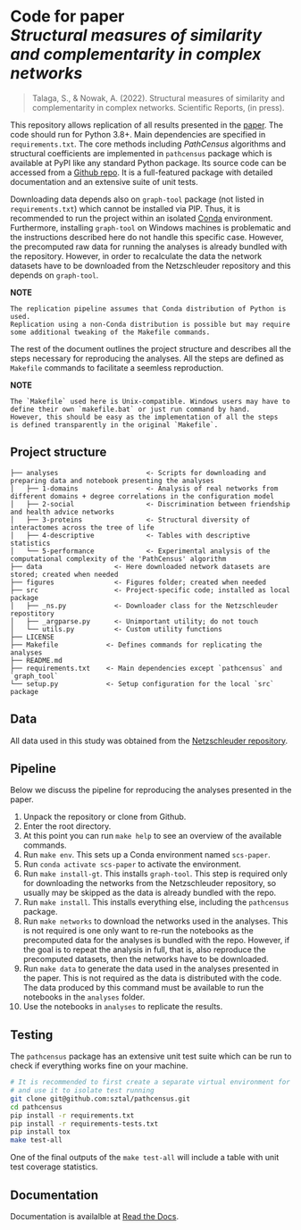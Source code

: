 Code for paper<br>
_Structural measures of similarity and complementarity
in complex networks_
=================================================================

> Talaga, S., & Nowak, A. (2022). Structural measures of similarity
> and complementarity in complex networks. Scientific Reports, (in press).

This repository allows replication of all results presented in the
[paper](https://arxiv.org/abs/2201.03664).
The code should run for Python 3.8+. Main dependencies are specified
in `requirements.txt`. The core methods including _PathCensus_ algorithms
and structural coefficients are implemented in `pathcensus` package
which is available at PyPI like any standard Python package.
Its source code can be accessed from a
[Github repo](https://github.com/sztal/pathcensus).
It is a full-featured package with detailed documentation and an extensive
suite of unit tests.

Downloading data depends also on `graph-tool` package
(not listed in `requirements.txt`)
which cannot be installed via PIP. Thus, it is recommended to run the project
within an isolated [Conda](https://docs.conda.io/en/latest/) environment.
Furthermore, installing `graph-tool` on Windows machines is problematic
and the instructions described here do not handle this specific case.
However, the precomputed raw data for running the analyses is already bundled
with the repository. However, in order to recalculate the data the network
datasets have to be downloaded from the Netzschleuder repository and this
depends on `graph-tool`.

**NOTE**

    The replication pipeline assumes that Conda distribution of Python is used.
    Replication using a non-Conda distribution is possible but may require
    some additional tweaking of the Makefile commands.

The rest of the document outlines the project structure and describes
all the steps necessary for reproducing the analyses. All the steps are
defined as `Makefile` commands to facilitate a seemless reproduction.

**NOTE**

    The `Makefile` used here is Unix-compatible. Windows users may have to
    define their own `makefile.bat` or just run command by hand.
    However, this should be easy as the implementation of all the steps
    is defined transparently in the original `Makefile`.

Project structure
-----------------

    ├── analyses                      <- Scripts for downloading and preparing data and notebook presenting the analyses
    │   ├── 1-domains                 <- Analysis of real networks from different domains + degree correlations in the configuration model
    │   ├── 2-social                  <- Discrimination between friendship and health advice networks
    │   ├── 3-proteins                <- Structural diversity of interactomes across the tree of life
    │   ├── 4-descriptive             <- Tables with descriptive statistics
    │   └── 5-performance             <- Experimental analysis of the computational complexity of the 'PathCensus' algorithm
    ├── data                  <- Here downloaded network datasets are stored; created when needed
    ├── figures               <- Figures folder; created when needed
    ├── src                   <- Project-specific code; installed as local package
    │   ├── _ns.py            <- Downloader class for the Netzschleuder repostitory
    │   ├── _argparse.py      <- Unimportant utility; do not touch
    │   └── utils.py          <- Custom utility functions
    ├── LICENSE
    ├── Makefile            <- Defines commands for replicating the analyses
    ├── README.md
    ├── requirements.txt    <- Main dependencies except `pathcensus` and `graph_tool`
    └── setup.py            <- Setup configuration for the local `src` package

Data
----

All data used in this study was obtained from the
[Netzschleuder repository](https://networks.skewed.de/).


Pipeline
--------

Below we discuss the pipeline for reproducing the analyses
presented in the paper.

1. Unpack the repository or clone from Github.
2. Enter the root directory.
3. At this point you can run `make help` to see an overview of the
   available commands.
4. Run `make env`. This sets up a Conda environment named `scs-paper`.
5. Run `conda activate scs-paper` to activate the environment.
6. Run `make install-gt`. This installs `graph-tool`. This step is required
   only for downloading the networks from the Netzschleuder repository,
   so usually may be skipped as the data is already bundled with the repo.
7. Run `make install`. This installs everything else, including the
   `pathcensus` package.
8. Run `make networks` to download the networks used in the analyses.
   This is not required is one only want to re-run the notebooks
   as the precomputed data for the analyses is bundled with the repo.
   However, if the goal is to repeat the analysis in full, that is, also
   reproduce the precomputed datasets, then the networks have to be downloaded.
9. Run `make data` to generate the data used in the analyses presented in the
   paper. This is not required as the data is distributed with the code.
   The data produced by this command must be available to run the notebooks
   in the `analyses` folder.
10. Use the notebooks in `analyses` to replicate the results.


Testing
-------

The `pathcensus` package has an extensive unit test suite which can be
run to check if everything works fine on your machine.

```bash
# It is recommended to first create a separate virtual environment for testing
# and use it to isolate test running
git clone git@github.com:sztal/pathcensus.git
cd pathcensus
pip install -r requirements.txt
pip install -r requirements-tests.txt
pip install tox
make test-all
```

One of the final outputs of the `make test-all` will include a table
with unit test coverage statistics.

Documentation
-------------

Documentation is availalble at
[Read the Docs](https://pathcensus.readthedocs.io).
